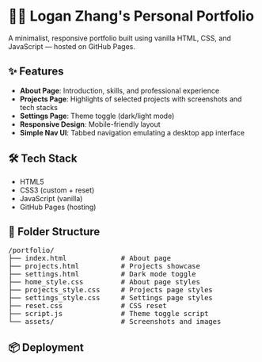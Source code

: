 # 🧑‍💻 Logan Zhang's Personal Portfolio

A minimalist, responsive portfolio built using vanilla HTML, CSS, and JavaScript — hosted on GitHub Pages.

## ✨ Features

- **About Page**: Introduction, skills, and professional experience
- **Projects Page**: Highlights of selected projects with screenshots and tech stacks
- **Settings Page**: Theme toggle (dark/light mode)
- **Responsive Design**: Mobile-friendly layout
- **Simple Nav UI**: Tabbed navigation emulating a desktop app interface

## 🛠 Tech Stack

- HTML5
- CSS3 (custom + reset)
- JavaScript (vanilla)
- GitHub Pages (hosting)

## 📁 Folder Structure
<pre>
/portfolio/
├── index.html             # About page
├── projects.html          # Projects showcase
├── settings.html          # Dark mode toggle
├── home_style.css         # About page styles
├── projects_style.css     # Projects page styles
├── settings_style.css     # Settings page styles
├── reset.css              # CSS reset
├── script.js              # Theme toggle script
└── assets/                # Screenshots and images
</pre>

## 📦 Deployment

<!-- Hosted live using [GitHub Pages](add in). -->
